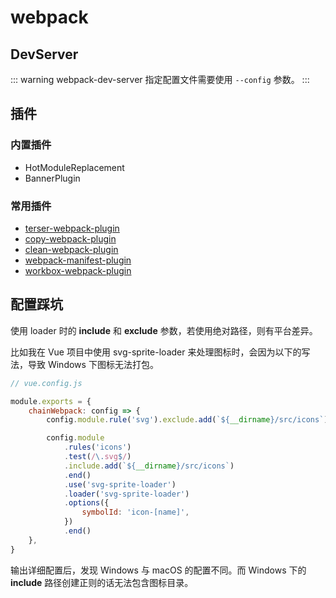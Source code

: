 # webpack

## DevServer

::: warning
webpack-dev-server 指定配置文件需要使用 `--config` 参数。
:::

## 插件

### 内置插件

-   HotModuleReplacement
-   BannerPlugin

### 常用插件

-   [terser-webpack-plugin](https://github.com/webpack-contrib/terser-webpack-plugin)
-   [copy-webpack-plugin](https://github.com/webpack-contrib/copy-webpack-plugin)
-   [clean-webpack-plugin](https://github.com/johnagan/clean-webpack-plugin)
-   [webpack-manifest-plugin](https://github.com/danethurber/webpack-manifest-plugin)
-   [workbox-webpack-plugin](https://github.com/googlechrome/workbox)

## 配置踩坑

使用 loader 时的 **include** 和 **exclude** 参数，若使用绝对路径，则有平台差异。

比如我在 Vue 项目中使用 svg-sprite-loader 来处理图标时，会因为以下的写法，导致 Windows 下图标无法打包。

```js
// vue.config.js

module.exports = {
    chainWebpack: config => {
        config.module.rule('svg').exclude.add(`${__dirname}/src/icons`).end()

        config.module
            .rules('icons')
            .test(/\.svg$/)
            .include.add(`${__dirname}/src/icons`)
            .end()
            .use('svg-sprite-loader')
            .loader('svg-sprite-loader')
            .options({
                symbolId: 'icon-[name]',
            })
            .end()
    },
}
```

输出详细配置后，发现 Windows 与 macOS 的配置不同。而 Windows 下的 **include** 路径创建正则的话无法包含图标目录。
